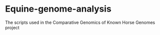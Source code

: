 # Equine-genome-analysis
The scripts used in the Comparative Genomics of Known Horse Genomes project
